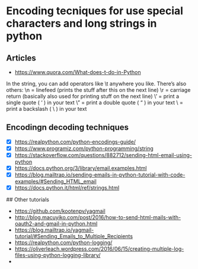 # Encoding tecniques for use special characters and long strings in python

## Articles

- https://www.quora.com/What-does-t-do-in-Python

In the string, you can add operators like 
\t anywhere you like. There’s also 
others: \n = linefeed (prints the stuff 
after this on the next line) \r = 
carriage return (basically also used for 
printing stuff on the next line) \’ = 
print a single quote ( ‘ ) in your text 
\” = print a double quote ( “ ) in your 
text
\\ = print a backslash ( \ ) in your text

## Encodingn decoding techniques

-[X] https://realpython.com/python-encodings-guide/
-[X] https://www.programiz.com/python-programming/string
-[X] https://stackoverflow.com/questions/882712/sending-html-email-using-python
-[X] https://docs.python.org/3/library/email.examples.html
-[X] https://blog.mailtrap.io/sending-emails-in-python-tutorial-with-code-examples/#Sending_HTML_email
-[X] https://docs.python.it/html/ref/strings.html

## Other tutorials

- https://github.com/kootenpv/yagmail
- http://blog.macuyiko.com/post/2016/how-to-send-html-mails-with-oauth2-and-gmail-in-python.html
- https://blog.mailtrap.io/yagmail-tutorial/#Sending_Emails_to_Multiple_Recipients
- https://realpython.com/python-logging/
- https://oliverleach.wordpress.com/2016/06/15/creating-multiple-log-files-using-python-logging-library/
- 